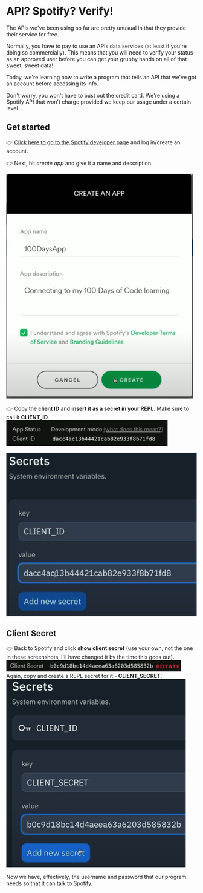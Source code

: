 # API? Spotify? Verify!

The APIs we've been using so far are pretty unusual in that they provide their service for free.

Normally, you have to pay to use an APIs data services (at least if you're doing so commercially). This means that you will need to verify your status as an approved user before you can get your grubby hands on all of that sweet, sweet data!

Today, we're learning how to write a program that tells an API that we've got an account before accessing its info.

Don't worry, you won't have to bust out the credit card. We're using a Spotify API that won't charge provided we keep our usage under a certain level.
## Get started 
👉  [Click here to go to the Spotify developer page](https://developer.spotify.com/dashboard/) and log in/create an account.

👉 Next, hit *create app* and give it a name and description.

![](resources/01_api1.png)

👉 Copy the **client ID** and **insert it as a secret in your REPL**.  Make sure to call it **CLIENT_ID**.
![](resources/01_api2.png)

![](resources/01_api3.png)

## Client Secret
👉 Back to Spotify and click **show client secret** (use your own, not the one in these screenshots, I'll have changed it by the time this goes out).
![](resources/01_api4.png)
Again, copy and create a REPL secret for it - **CLIENT_SECRET**.
![](resources/01_api5.png)

Now we have, effectively, the username and password that our program needs so that it can talk to Spotify.